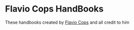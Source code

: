 # Flavio Cops HandBooks

These handbooks created by [Flavio Cops](https://flaviocopes.com/) and all credit to him